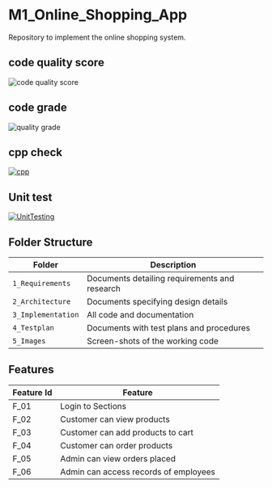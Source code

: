 # M1_Online_Shopping_App
Repository to implement the online shopping system.

## code quality score

![code quality score](https://api.codiga.io/project/31222/score/svg)

## code grade

![quality grade](https://api.codiga.io/project/31222/status/svg)

## cpp check

[![cpp](https://github.com/harshini-ravi/M1_Online_Shopping_App/actions/workflows/c-cpp2.yml/badge.svg)](https://github.com/harshini-ravi/M1_Online_Shopping_App/actions/workflows/c-cpp2.yml)

## Unit test

[![UnitTesting](https://github.com/harshini-ravi/M1_Online_Shopping_App/actions/workflows/c-cpp.yml/badge.svg)](https://github.com/harshini-ravi/M1_Online_Shopping_App/actions/workflows/c-cpp.yml)







## Folder Structure
Folder             | Description
-------------------| -----------------------------------------
`1_Requirements`   | Documents detailing requirements and research
`2_Architecture`   | Documents specifying design details
`3_Implementation` | All code and documentation
`4_Testplan`      | Documents with test plans and procedures
`5_Images`         | Screen-shots of the working code
##  Features
| Feature Id | Feature |
| -----------|---------|
|F_01| Login to Sections | |
|F_02| Customer can view products |
|F_03| Customer can add products to cart |
|F_04| Customer can order products|
|F_05| Admin can view orders placed |
|F_06| Admin can access records of employees |
